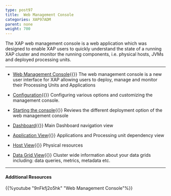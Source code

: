 ```yaml
---
type: post97
title:  Web Management Console
categories: XAP97ADM
parent: none
weight: 700
---
```


The XAP web management console is a web application which was designed to enable XAP users to quickly understand the state of a running XAP cluster and monitor the running components, i.e. physical hosts, JVMs and deployed processing units.


<hr/>

- [Web Management Console](./web-management-console-console.html){{<wbr>}}
The web management console is a new user interface for XAP allowing users to deploy, manage and monitor their Processing Units and Applications

- [Configuration](./web-management-console-configuration.html){{<wbr>}}
Configuring various options and customizing the management console.

- [Starting the console](./web-management-console-starting.html){{<wbr>}}
Reviews the different deployment option of the web management console

- [Dashboard](./web-management-dashboard-view.html){{<wbr>}}
Main Dashboard navigation view

- [Application View](./web-management-application-view.html){{<wbr>}}
Applications and Processing unit dependency view

- [Host View](./web-management-hosts-view.html){{<wbr>}}
Physical resources

- [Data Grid View](./web-management-data-grid-view.html){{<wbr>}}
Cluster wide information about your data grids including: data queries, metrics, metadata etc.

<hr/>

#### Additional Resources
{{%youtube "9nFkfj2o5hk"  "Web Management Console"%}}




